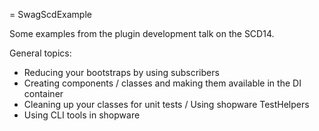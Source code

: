 = SwagScdExample

Some examples from the plugin development talk on the SCD14.

General topics:

 * Reducing your bootstraps by using subscribers
 * Creating components / classes and making them available in the DI container
 * Cleaning up your classes for unit tests / Using shopware TestHelpers
 * Using CLI tools in shopware


